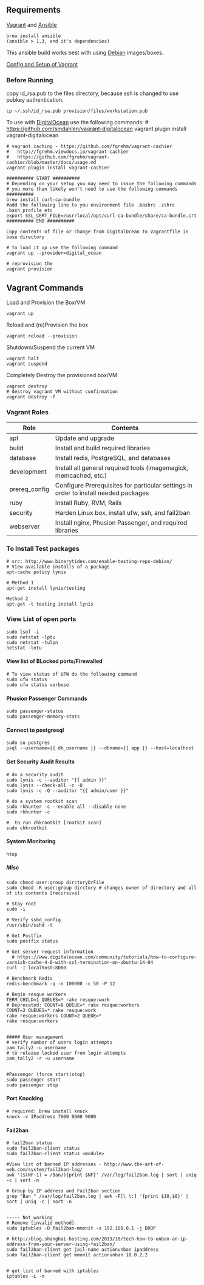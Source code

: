 ## Requirements

[Vagrant](http://www.vagrantup.com/) and [Ansible](http://docs.ansible.com/index.html)

    brew install ansible
    (ansible > 1.3, and it's dependencies)

This ansible build works best with using [Debian](https://www.debian.org/) images/boxes.


[Config and Setup of Vagrant](https://gist.github.com/dergachev/3866825)

### Before Running ###

copy id_rsa.pub to the files directory, because ssh is changed to use pubkey authentication.

    cp ~/.ssh/id_rsa.pub provision/files/workstation.pub


To use with [DigitalOcean](https://www.digitalocean.com/) use the following commands:
    # https://github.com/smdahlen/vagrant-digitalocean
    vagrant plugin install vagrant-digitalocean

    # vagrant caching - https://github.com/fgrehm/vagrant-cachier
    #   http://fgrehm.viewdocs.io/vagrant-cachier
    #   https://github.com/fgrehm/vagrant-cachier/blob/master/docs/usage.md
    vagrant plugin install vagrant-cachier

    ########## START ##########
    # Depending on your setup you may need to issue the following commands
    # you more than likely won't need to use the following commands
    ##########
    brew install curl-ca-bundle
    #add the following line to you environment file .bashrc .zshrc .bash_profile etc
    export SSL_CERT_FILE=/usr/local/opt/curl-ca-bundle/share/ca-bundle.crt
    ########## END ##########

    Copy contents of file or change from DigitalOcean to Vagrantfile in base directory

    # to load it up use the following command
    vagrant up --provider=digital_ocean

    # reprovision the
    vagrant provision



## Vagrant Commands ##

Load and Provision the Box/VM

    vagrant up


Reload and (re)Provision the box

    vagrant reload --provision


Shutdown/Suspend the current VM

    vagrant halt
    vagrant suspend


Completely Destroy the provisioned box/VM

    vagrant destroy
    # destroy vagrant VM without confirmation
    vagrant destroy -f


### Vagrant Roles ###

| Role | Contents |
| --- | --- |
| apt | Update and upgrade |
| build | Install and build required libraries |
| database | Install redis, PostgreSQL, and databases |
| development | Install all general required tools (imagemagick, memcached, etc.)|
| prereq_config | Configure Prerequisites for particular settings in order to install needed packages |
| ruby | Install Ruby, RVM, Rails |
| security | Harden Linux box, install ufw, ssh, and fail2ban |
| webserver | Install nginx, Phusion Passenger, and required libraries |




### To Install Test packages
    # src: http://www.binarytides.com/enable-testing-repo-debian/
    # View available installs of a package
    apt-cache policy lynis

    # Method 1
    apt-get install lynis/testing

    Method 2
    apt-get -t testing install lynis



### View List of open ports
    sudo lsof -i
    sudo netstat -lptu
    sudo netstat -tulpn
    netstat -lntu


#### View list of BLocked ports/Firewalled
    # To view status of UFW do the following command
    sudo ufw status
    sudo ufw status verbose


#### Phusion Passenger Commands
    sudo passenger-status
    sudo passenger-memory-stats


#### Connect to postgresql
    sudo su postgres
    psql --username={{ db_username }} --dbname={{ app }} --host=localhost


#### Get Security Audit Results
    # do a security audit
    sudo lynis -c --auditor "{{ admin }}"
    sudo lynis --check-all -c -Q
    sudo lynis -c -Q --auditor "{{ admin/user }}"

    # do a system rootkit scan
    sudo rkhunter -c --enable all --disable none
    sudo rkhunter -c

    #  to run chkrootkit [rootkit scan]
    sudo chkrootkit


#### System Monitoring
    htop


##### Misc
    sudo chmod user:group dirctoryOrFile
    sudo chmod -R user:group dirctory # changes owner of directory and all of its contents [recursive]

    # Stay root
    sudo -i

    # Verify sshd_config
    /usr/sbin/sshd -t

    # Get Postfix
    sudo postfix status

    # Get server request information
      # https://www.digitalocean.com/community/tutorials/how-to-configure-varnish-cache-4-0-with-ssl-termination-on-ubuntu-14-04
    curl -I localhost:8080

    # Benchmark Redis
    redis-benchmark -q -n 100000 -c 50 -P 12

    # Begin resque workers
    TERM_CHILD=1 QUEUES=* rake resque:work
    # Deprecated: COUNT=8 QUEUE=* rake resque:workers
    COUNT=2 QUEUES=* rake resque:work
    rake resque:workers COUNT=2 QUEUE=*
    rake resque:workers


    ##### User management
    # verify number of users login attempts
    pam_tally2 -u username
    # to release locked user from login attempts
    pam_tally2 -r -u username


    #Passenger (force start|stop)
    sudo passenger start
    sudo passenger stop


#### Port Knocking
    # required: brew install knock
    knock -v IPaddress 7000 8000 9000


#### Fail2ban
    # fail2ban status
    sudo fail2ban-client status
    sudo fail2ban-client status <module>

    #View list of banned IP addresses - http://www.the-art-of-web.com/system/fail2ban-log/
    awk '($(NF-1) = /Ban/){print $NF}' /var/log/fail2ban.log | sort | uniq -c | sort -n

    # Group by IP address and Fail2ban section
    grep "Ban " /var/log/fail2ban.log | awk -F[\ \:] '{print $10,$8}' | sort | uniq -c | sort -n


    ----- Not working
    # Remove [invalid method]
    sudo iptables -D fail2ban-mmonit -s 192.168.0.1 -j DROP

    # http://blog.shanghai-hosting.com/2013/10/tech-how-to-unban-an-ip-address-from-your-server-using-fail2ban/
    sudo fail2ban-client get jail-name actionunban ipaddress
    sudo fail2ban-client get mmonit actionunban 10.0.2.2


    # get list of banned with iptables
    iptables -L -n
